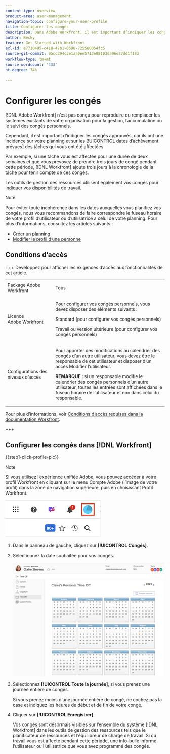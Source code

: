 ```yaml
---
content-type: overview
product-area: user-management
navigation-topic: configure-your-user-profile
title: Configurer les congés
description: Dans Adobe Workfront, il est important d’indiquer les congés approuvés, car ils ont une incidence sur votre planning et sur les dates d’achèvement prévues des tâches qui vous ont été affectées.
author: Becky
feature: Get Started with Workfront
exl-id: e7710495-c418-47b1-8598-725580054fc5
source-git-commit: 95cc394c3e1aa0ee5713e981030a96e27dd1f183
workflow-type: tm+mt
source-wordcount: '433'
ht-degree: 74%

---
```


# Configurer les congés

<!-- Audited: 12/2023 -->

<!--<span class="preview">The highlighted information on this page refers to functionality not yet generally available. It is available only in the Preview Sandbox environment, and is being released in a phased rollout to Production.</span>-->

[!DNL Adobe Workfront] n’est pas conçu pour reproduire ou remplacer les systèmes existants de votre organisation pour la gestion, l’accumulation ou le suivi des congés personnels.

Cependant, il est important d’indiquer les congés approuvés, car ils ont une incidence sur votre planning et sur les [!UICONTROL dates d’achèvement prévues] des tâches qui vous ont été affectées.

Par exemple, si une tâche vous est affectée pour une durée de deux semaines et que vous prévoyez de prendre trois jours de congé pendant cette période, [!DNL Workfront] ajoute trois jours à la chronologie de la tâche pour tenir compte de ces congés.

Les outils de gestion des ressources utilisent également vos congés pour indiquer vos disponibilités de travail.

>[!NOTE]
>
>Pour éviter toute incohérence dans les dates auxquelles vous planifiez vos congés, nous vous recommandons de faire correspondre le fuseau horaire de votre profil d’utilisateur ou d’utilisatrice à celui de votre planning. Pour plus d’informations, consultez les articles suivants :
>
>* [Créer un planning](../../../administration-and-setup/set-up-workfront/configure-timesheets-schedules/create-schedules.md)
>* [Modifier le profil d’une personne](../../../administration-and-setup/add-users/create-and-manage-users/edit-a-users-profile.md)
>

## Conditions d’accès

+++ Développez pour afficher les exigences d’accès aux fonctionnalités de cet article.

<table style="table-layout:auto"> 
 <col> 
 </col>
 <tbody> 
  <tr> 
   <td> Package Adobe Workfront</td> 
   <td><p>Tous</p></td> 
  </tr> 
  <tr> 
   <td>Licence Adobe Workfront</td> 
   <td> <p>Pour configurer vos congés personnels, vous devez disposer des éléments suivants :</p>
        <p>Standard (pour configurer vos congés personnels)</p>
        <p>Travail ou version ultérieure (pour configurer vos congés personnels)</p> </td>
  </tr> 
  <tr> 
   <td>Configurations des niveaux d’accès</td> 
   <td><p>Pour apporter des modifications au calendrier des congés d’un autre utilisateur, vous devez être le responsable de cet utilisateur et disposer d’un accès Modifier l’utilisateur.</p>
   <p><strong>REMARQUE :</strong> si un responsable modifie le calendrier des congés personnels d’un autre utilisateur, toutes les entrées sont affichées dans le fuseau horaire de l’utilisateur et non dans celui du responsable.</p></td> 
  </tr> 
 </tbody> 
</table>

Pour plus d’informations, voir [Conditions d’accès requises dans la documentation Workfront](/help/quicksilver/administration-and-setup/add-users/access-levels-and-object-permissions/access-level-requirements-in-documentation.md).

+++

## Configurer les congés dans [!DNL Workfront]

{{step1-click-profile-pic}}

>[!NOTE]
>
>Si vous utilisez l’expérience unifiée Adobe, vous pouvez accéder à votre profil Workfront en cliquant sur le menu Compte Adobe (l’image de votre profil) dans la zone de navigation supérieure, puis en choisissant Profil Workfront.
>
>![profil workfront &#x200B;](assets/aue-profile.png)

1. Dans le panneau de gauche, cliquez sur **[!UICONTROL Congés]**.
1. Sélectionnez la date souhaitée pour vos congés.

   <!--<span class="preview">Sample image in the Preview environment:</span>
   ![Personal time off calendar](assets/personal-time-off-calendar-0925.png)-->

   <!--Sample image in the Production environment:-->
   ![Calendrier des congés](assets/personal-time-off-calendar.png)

1. Sélectionnez **[!UICONTROL Toute la journée]**, si vous prenez une journée entière de congés.

   Si vous prenez moins d’une journée entière de congé, ne cochez pas la case et indiquez les heures de début et de fin de votre congé.

1. Cliquer sur **[!UICONTROL Enregistrer]**.

   Vos congés sont désormais visibles sur l’ensemble du système [!DNL Workfront] dans les outils de gestion des ressources tels que le planificateur de ressources et l’équilibreur de charge de travail. Si du travail vous est affecté pendant cette période, une info-bulle informe l’utilisateur ou l’utilisatrice que vous avez programmé des congés.
